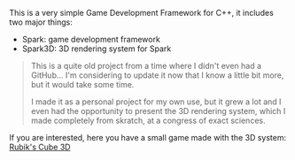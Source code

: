 This is a very simple Game Development Framework for C++, it includes two major things:
- Spark: game development framework
- Spark3D: 3D rendering system for Spark

> This is a quite old project from a time where I didn't
> even had a GitHub... I'm considering to update it now
> that I know a little bit more, but it would take
> some time.
> 
> I made it as a personal project for my own use,
> but it grew a lot and I even
> had the opportunity to present the 3D rendering system,
> which I made completely from skratch,
> at a congress of exact sciences.

If you are interested, here you have a small game made with the 3D system: [Rubik's Cube 3D](https://myfriendtames.itch.io/rubiks-cube-3d)